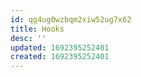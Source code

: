 ```yaml
---
id: qg4ug0wzbqm2xiw52ug7x62
title: Hooks
desc: ''
updated: 1692395252401
created: 1692395252401
---
```

